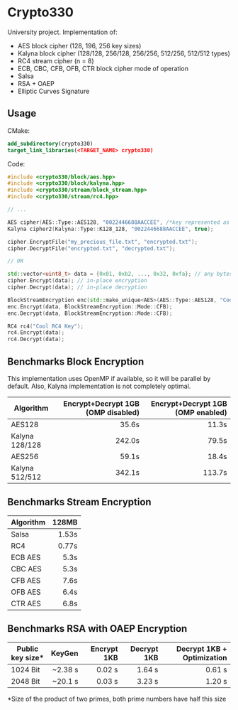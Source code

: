 # Crypto330

University project. Implementation of:
- AES block cipher (128, 196, 256 key sizes)
- Kalyna block cipher (128/128, 256/128, 256/256, 512/256, 512/512 types)
- RC4 stream cipher (n = 8)
- ECB, CBC, CFB, OFB, CTR block cipher mode of operation
- Salsa
- RSA + OAEP
- Elliptic Curves Signature

## Usage

CMake:
```cmake
add_subdirectory(crypto330)
target_link_libraries(<TARGET_NAME> crypto330)
```
Code:
```c++
#include <crypto330/block/aes.hpp>
#include <crypto330/block/kalyna.hpp>
#include <crypto330/stream/block_stream.hpp>
#include <crypto330/stream/rc4.hpp>

// ...

AES cipher(AES::Type::AES128, "0022446688AACCEE", /*key represented as hex?*/ true);
Kalyna cipher2(Kalyna::Type::K128_128, "0022446688AACCEE", true);

cipher.EncryptFile("my_precious_file.txt", "encrypted.txt");
cipher.DecryptFile("encrypted.txt", "decrypted.txt");

// OR

std::vector<uint8_t> data = {0x01, 0xb2, ..., 0x32, 0xfa}; // any bytes
cipher.Encrypt(data); // in-place encryption
cipher.Decrypt(data); // in-place decryption

BlockStreamEncryption enc(std::make_unique<AES>(AES::Type::AES128, "Cool AES Key"));
enc.Encrypt(data, BlockStreamEncryption::Mode::CFB);
enc.Decrypt(data, BlockStreamEncryption::Mode::CFB);

RC4 rc4("Cool RC4 Key");
rc4.Encrypt(data);
rc4.Decrypt(data);
```

## Benchmarks Block Encryption
This implementation uses OpenMP if available, so it will be parallel by default. Also, 
Kalyna implementation is not completely optimal.

| Algorithm      | Encrypt+Decrypt 1GB (OMP disabled) | Encrypt+Decrypt 1GB (OMP enabled) |
| -------------- | ------------: | ------------: |
| AES128         | 35.6s  | 11.3s  | 
| Kalyna 128/128 | 242.0s | 79.5s  |
| AES256         | 59.1s  | 18.4s  | 
| Kalyna 512/512 | 342.1s | 113.7s |

## Benchmarks Stream Encryption

| Algorithm| 128MB  |
| -------- | -----: | 
| Salsa    | 1.53s  |
| RC4      | 0.77s  | 
| ECB AES  | 5.3s   | 
| CBC AES  | 5.3s   | 
| CFB AES  | 7.6s   | 
| OFB AES  | 6.4s   | 
| CTR AES  | 6.8s   | 

## Benchmarks RSA with OAEP Encryption

| Public key size* | KeyGen | Encrypt 1KB | Decrypt 1KB | Decrypt 1KB  + Optimization |
| ---------------  | -----: | ----------: | ----------: | --------------------------: |
| 1024 Bit         | ~2.38 s|      0.02 s |      1.64 s |                      0.61 s |
| 2048 Bit         | ~20.1 s|      0.03 s |      3.23 s |                      1.20 s |

*Size of the product of two primes, both prime numbers have half this size


